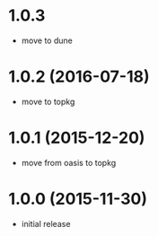 # 1.0.3

* move to dune

# 1.0.2 (2016-07-18)

* move to topkg

# 1.0.1 (2015-12-20)

* move from oasis to topkg

# 1.0.0 (2015-11-30)

* initial release
